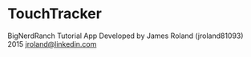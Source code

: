 # TouchTracker
BigNerdRanch Tutorial App
Developed by James Roland (jroland81093) 2015
jroland@linkedin.com
